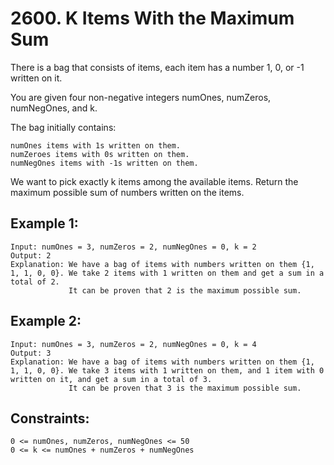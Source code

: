 # 2600. K Items With the Maximum Sum
      
There is a bag that consists of items, each item has a number 1, 0, or -1 written on it.

You are given four non-negative integers numOnes, numZeros, numNegOnes, and k.

The bag initially contains:

    numOnes items with 1s written on them.
    numZeroes items with 0s written on them.
    numNegOnes items with -1s written on them.
    
We want to pick exactly k items among the available items. Return the maximum possible sum of numbers written on the items.

## Example 1:

    Input: numOnes = 3, numZeros = 2, numNegOnes = 0, k = 2
    Output: 2
    Explanation: We have a bag of items with numbers written on them {1, 1, 1, 0, 0}. We take 2 items with 1 written on them and get a sum in a total of 2.
                 It can be proven that 2 is the maximum possible sum.

## Example 2:

    Input: numOnes = 3, numZeros = 2, numNegOnes = 0, k = 4
    Output: 3
    Explanation: We have a bag of items with numbers written on them {1, 1, 1, 0, 0}. We take 3 items with 1 written on them, and 1 item with 0 written on it, and get a sum in a total of 3.
                 It can be proven that 3 is the maximum possible sum.

## Constraints:

    0 <= numOnes, numZeros, numNegOnes <= 50
    0 <= k <= numOnes + numZeros + numNegOnes